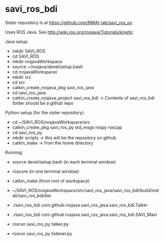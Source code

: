 # savi_ros_bdi

Sister repository is at https://github.com/NMAI-lab/savi_ros_py

Uses ROS Java. See http://wiki.ros.org/rosjava/Tutorials/kinetic

Java setup:
- mkdir SAVI_ROS
- cd SAVI_ROS
- mkdir rosjavaWorkspace
- source ~/rosjava/devel/setup.bash
- cd rosjavaWorkspace/
- mkdir src
- cd src
- catkin_create_rosjava_pkg savi_ros_java
- cd savi_ros_java
- catkin_create_rosjava_project savi_ros_bdi
-> Contents of savi_ros_bdi folder should be a github repo

Python setup (for the sister repository):
- cd ~/SAVI_ROS/rosjavaWorkspace/src
- catkin_create_pkg savi_ros_py std_msgs rospy roscpp
- cd savi_ros_py 
- mkdir scripts -> this will be the repository on github
- catkin_make -> from the home directory

Running:
- source devel/setup.bash (in each terminal window)
- roscore (in one terminal window)
- catkin_make (from root of workspace)

- ~/SAVI_ROS/rosjavaWorkspace/src/savi_ros_java/savi_ros_bdi/build/install/savi_ros_bdi/bin 
- ./savi_ros_bdi com.github.rosjava.savi_ros_java.savi_ros_bdi.Talker
- ./savi_ros_bdi com.github.rosjava.savi_ros_java.savi_ros_bdi.SAVI_Main


- rosrun savi_ros_py talker.py  
- rosrun savi_ros_py listener.py 
